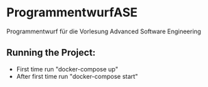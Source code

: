 # ProgrammentwurfASE
Programmentwurf für die Vorlesung Advanced Software Engineering

## Running the Project:
- First time run "docker-compose up"
- After first time run "docker-compose start"